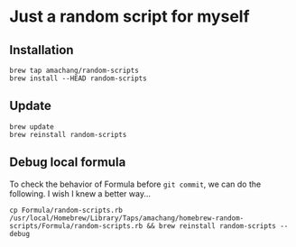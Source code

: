 # Just a random script for myself

## Installation

```
brew tap amachang/random-scripts
brew install --HEAD random-scripts
```

## Update

```
brew update
brew reinstall random-scripts
```

## Debug local formula

To check the behavior of Formula before `git commit`, we can do the following. I wish I knew a better way...

```
cp Formula/random-scripts.rb /usr/local/Homebrew/Library/Taps/amachang/homebrew-random-scripts/Formula/random-scripts.rb && brew reinstall random-scripts --debug
```

